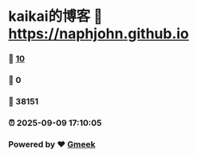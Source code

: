 # kaikai的博客 :link: https://naphjohn.github.io 
### :page_facing_up: [10](https://naphjohn.github.io/tag.html) 
### :speech_balloon: 0 
### :hibiscus: 38151 
### :alarm_clock: 2025-09-09 17:10:05 
### Powered by :heart: [Gmeek](https://github.com/Meekdai/Gmeek)
